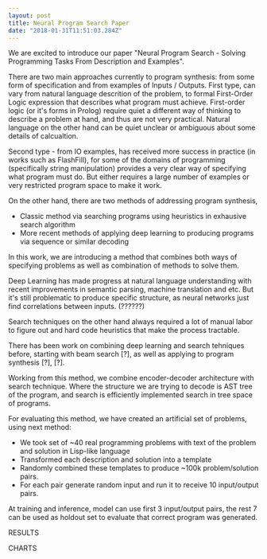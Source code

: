 ```yaml
---
layout: post
title: Neural Program Search Paper
date: "2018-01-31T11:51:03.284Z"
---
```


We are excited to introduce our paper "Neural Program Search - Solving Programming Tasks From Description and Examples".

There are two main approaches currently to program synthesis: from some form of specification and from examples of Inputs / Outputs.
First type, can vary from natural language descrition of the problem, to formal First-Order Logic expression that describes what program must achieve.
First-order logic (or it's forms in Prolog) require quiet a different way of thinking to describe a problem at hand, and thus are not very practical.
Natural language on the other hand can be quiet unclear or ambiguous about some details of calcualtion.

Second type - from IO examples, has received more success in practice (in works such as FlashFill), for some of the domains 
of programming (specifically string manipulation) provides a very clear way of specifying what program must do.
But either requires a large number of examples or very restricted program space to make it work.

On the other hand, there are two methods of addressing program synthesis, 
 * Classic method via searching programs using heuristics in exhausive search algorithm
 * More recent methods of applying deep learning to producing programs via sequence or similar decoding

In this work, we are introducing a method that combines both ways of specifying problems as well as combination of methods to solve them.

<!--more-->
Deep Learning has made progress at natural language understanding with recent improvements in semantic parsing, machine translation and etc.
But it's still problematic to produce specific structure, as neural networks just find correlations between inputs. (??????)

Search techniques on the other hand always required a lot of manual labor to figure out and hard code heuristics that make the process tractable.

There has been work on combining deep learning and search tehniques before, starting with beam search [?], as well as applying to program synthesis [?], [?].

Working from this method, we combine encoder-decoder architecture with search technique. Where the structure we are trying to decode is AST tree of the program,
and search is efficiently implemented search in tree space of programs.

For evaluating this method, we have created an artificial set of problems, using next method:
 - We took set of ~40 real programming problems with text of the problem and solution in Lisp-like language
 - Transformed each description and solution into a template
 - Randomly combined these templates to produce ~100k problem/solution pairs.
 - For each pair generate random input and run it to receive 10 input/output pairs.

At training and inference, model can use first 3 input/output pairs, the rest 7 can be used as holdout set to evaluate that correct program was generated.

RESULTS

CHARTS


